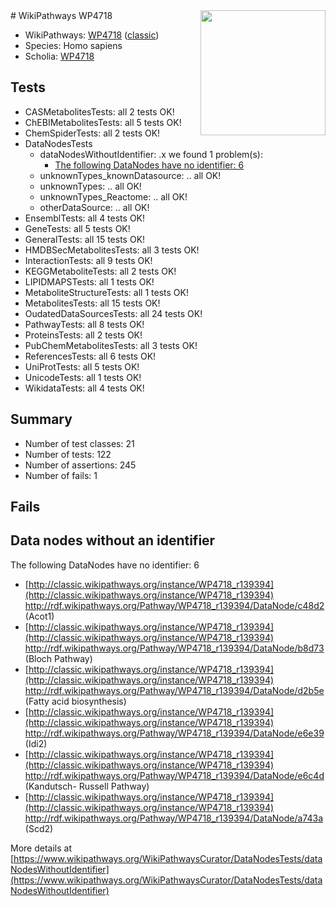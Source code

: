 <img style="float: right; width: 200px" src="https://upload.wikimedia.org/wikipedia/commons/thumb/8/83/Wplogo_with_text_500.png/640px-Wplogo_with_text_500.png" />
# WikiPathways WP4718

* WikiPathways: [WP4718](https://wikipathways.org/pathways/WP4718) ([classic](https://classic.wikipathways.org/instance/WP4718))
* Species: Homo sapiens
* Scholia: [WP4718](https://scholia.toolforge.org/wikipathways/WP4718)
## Tests
* CASMetabolitesTests: all 2 tests OK!
* ChEBIMetabolitesTests: all 5 tests OK!
* ChemSpiderTests: all 2 tests OK!
* DataNodesTests
    * dataNodesWithoutIdentifier: .x we found 1 problem(s):
        * [The following DataNodes have no identifier: 6](#d2d32fa5)
    * unknownTypes_knownDatasource: .. all OK!
    * unknownTypes: .. all OK!
    * unknownTypes_Reactome: .. all OK!
    * otherDataSource: .. all OK!
* EnsemblTests: all 4 tests OK!
* GeneTests: all 5 tests OK!
* GeneralTests: all 15 tests OK!
* HMDBSecMetabolitesTests: all 3 tests OK!
* InteractionTests: all 9 tests OK!
* KEGGMetaboliteTests: all 2 tests OK!
* LIPIDMAPSTests: all 1 tests OK!
* MetaboliteStructureTests: all 1 tests OK!
* MetabolitesTests: all 15 tests OK!
* OudatedDataSourcesTests: all 24 tests OK!
* PathwayTests: all 8 tests OK!
* ProteinsTests: all 2 tests OK!
* PubChemMetabolitesTests: all 3 tests OK!
* ReferencesTests: all 6 tests OK!
* UniProtTests: all 5 tests OK!
* UnicodeTests: all 1 tests OK!
* WikidataTests: all 4 tests OK!


## Summary

* Number of test classes: 21
* Number of tests: 122
* Number of assertions: 245
* Number of fails: 1

## Fails

<a name="d2d32fa5" />

## Data nodes without an identifier

The following DataNodes have no identifier: 6

* [http://classic.wikipathways.org/instance/WP4718_r139394](http://classic.wikipathways.org/instance/WP4718_r139394) http://rdf.wikipathways.org/Pathway/WP4718_r139394/DataNode/c48d2 (Acot1)
* [http://classic.wikipathways.org/instance/WP4718_r139394](http://classic.wikipathways.org/instance/WP4718_r139394) http://rdf.wikipathways.org/Pathway/WP4718_r139394/DataNode/b8d73 (Bloch Pathway)
* [http://classic.wikipathways.org/instance/WP4718_r139394](http://classic.wikipathways.org/instance/WP4718_r139394) http://rdf.wikipathways.org/Pathway/WP4718_r139394/DataNode/d2b5e (Fatty acid biosynthesis)
* [http://classic.wikipathways.org/instance/WP4718_r139394](http://classic.wikipathways.org/instance/WP4718_r139394) http://rdf.wikipathways.org/Pathway/WP4718_r139394/DataNode/e6e39 (Idi2)
* [http://classic.wikipathways.org/instance/WP4718_r139394](http://classic.wikipathways.org/instance/WP4718_r139394) http://rdf.wikipathways.org/Pathway/WP4718_r139394/DataNode/e6c4d (Kandutsch-
Russell 
Pathway)
* [http://classic.wikipathways.org/instance/WP4718_r139394](http://classic.wikipathways.org/instance/WP4718_r139394) http://rdf.wikipathways.org/Pathway/WP4718_r139394/DataNode/a743a (Scd2)


More details at [https://www.wikipathways.org/WikiPathwaysCurator/DataNodesTests/dataNodesWithoutIdentifier](https://www.wikipathways.org/WikiPathwaysCurator/DataNodesTests/dataNodesWithoutIdentifier)

